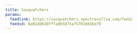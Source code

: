 ```yaml
---
title: Sasquatchers
params:
  feedlink: https://sasquatchers.spectrecollie.com/feed/
  feedid: 8a02ddb107ffa0b5875a757010856e79
---
```

